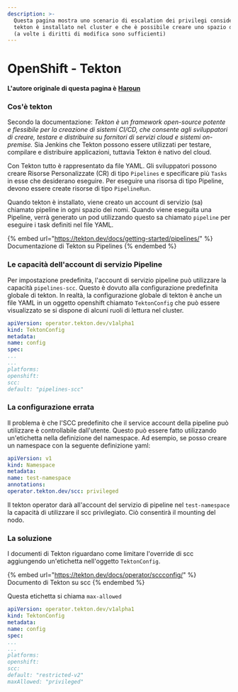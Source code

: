 ```yaml
---
description: >-
  Questa pagina mostra uno scenario di escalation dei privilegi considerando che
  tekton è installato nel cluster e che è possibile creare uno spazio dei nomi
  (a volte i diritti di modifica sono sufficienti)
---
```


# OpenShift - Tekton

**L'autore originale di questa pagina è** [**Haroun**](https://www.linkedin.com/in/haroun-al-mounayar-571830211)

### Cos'è tekton

Secondo la documentazione: _Tekton è un framework open-source potente e flessibile per la creazione di sistemi CI/CD, che consente agli sviluppatori di creare, testare e distribuire su fornitori di servizi cloud e sistemi on-premise._ Sia Jenkins che Tekton possono essere utilizzati per testare, compilare e distribuire applicazioni, tuttavia Tekton è nativo del cloud.&#x20;

Con Tekton tutto è rappresentato da file YAML. Gli sviluppatori possono creare Risorse Personalizzate (CR) di tipo `Pipelines` e specificare più `Tasks` in esse che desiderano eseguire. Per eseguire una risorsa di tipo Pipeline, devono essere create risorse di tipo `PipelineRun`.

Quando tekton è installato, viene creato un account di servizio (sa) chiamato pipeline in ogni spazio dei nomi. Quando viene eseguita una Pipeline, verrà generato un pod utilizzando questo sa chiamato `pipeline` per eseguire i task definiti nel file YAML.

{% embed url="https://tekton.dev/docs/getting-started/pipelines/" %}
Documentazione di Tekton su Pipelines
{% endembed %}

### Le capacità dell'account di servizio Pipeline

Per impostazione predefinita, l'account di servizio pipeline può utilizzare la capacità `pipelines-scc`. Questo è dovuto alla configurazione predefinita globale di tekton. In realtà, la configurazione globale di tekton è anche un file YAML in un oggetto openshift chiamato `TektonConfig` che può essere visualizzato se si dispone di alcuni ruoli di lettura nel cluster.
```yaml
apiVersion: operator.tekton.dev/v1alpha1
kind: TektonConfig
metadata:
name: config
spec:
...
...
platforms:
openshift:
scc:
default: "pipelines-scc"
```
### La configurazione errata

Il problema è che l'SCC predefinito che il service account della pipeline può utilizzare è controllabile dall'utente. Questo può essere fatto utilizzando un'etichetta nella definizione del namespace. Ad esempio, se posso creare un namespace con la seguente definizione yaml:
```yaml
apiVersion: v1
kind: Namespace
metadata:
name: test-namespace
annotations:
operator.tekton.dev/scc: privileged
```
Il tekton operator darà all'account del servizio di pipeline nel `test-namespace` la capacità di utilizzare il scc privilegiato. Ciò consentirà il mounting del nodo.

### La soluzione

I documenti di Tekton riguardano come limitare l'override di scc aggiungendo un'etichetta nell'oggetto `TektonConfig`.

{% embed url="https://tekton.dev/docs/operator/sccconfig/" %}
Documento di Tekton su scc
{% endembed %}

Questa etichetta si chiama `max-allowed`
```yaml
apiVersion: operator.tekton.dev/v1alpha1
kind: TektonConfig
metadata:
name: config
spec:
...
...
platforms:
openshift:
scc:
default: "restricted-v2"
maxAllowed: "privileged"
```


